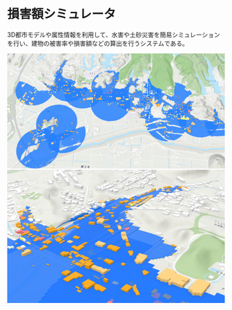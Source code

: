 # 損害額シミュレータ

3D都市モデルや属性情報を利用して、水害や土砂災害を簡易シミュレーションを行い、建物の被害率や損害額などの算出を行うシステムである。

![](resources/index1.png)
![](resources/index2.png)
